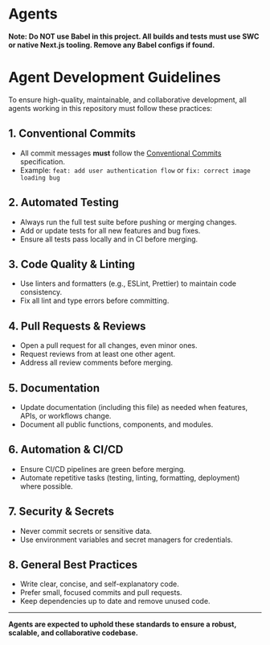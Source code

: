 # Agents

**Note: Do NOT use Babel in this project. All builds and tests must use SWC or native Next.js tooling. Remove any Babel configs if found.**

# Agent Development Guidelines

To ensure high-quality, maintainable, and collaborative development, all agents working in this repository must follow these practices:

## 1. Conventional Commits

- All commit messages **must** follow the [Conventional Commits](https://www.conventionalcommits.org/en/v1.0.0/) specification.
- Example: `feat: add user authentication flow` or `fix: correct image loading bug`

## 2. Automated Testing

- Always run the full test suite before pushing or merging changes.
- Add or update tests for all new features and bug fixes.
- Ensure all tests pass locally and in CI before merging.

## 3. Code Quality & Linting

- Use linters and formatters (e.g., ESLint, Prettier) to maintain code consistency.
- Fix all lint and type errors before committing.

## 4. Pull Requests & Reviews

- Open a pull request for all changes, even minor ones.
- Request reviews from at least one other agent.
- Address all review comments before merging.

## 5. Documentation

- Update documentation (including this file) as needed when features, APIs, or workflows change.
- Document all public functions, components, and modules.

## 6. Automation & CI/CD

- Ensure CI/CD pipelines are green before merging.
- Automate repetitive tasks (testing, linting, formatting, deployment) where possible.

## 7. Security & Secrets

- Never commit secrets or sensitive data.
- Use environment variables and secret managers for credentials.

## 8. General Best Practices

- Write clear, concise, and self-explanatory code.
- Prefer small, focused commits and pull requests.
- Keep dependencies up to date and remove unused code.

---

**Agents are expected to uphold these standards to ensure a robust, scalable, and collaborative codebase.**
